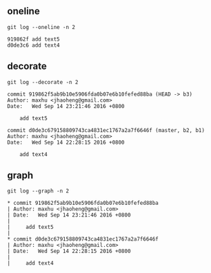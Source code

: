 ## oneline

`git log --oneline -n 2`

```
919862f add text5
d0de3c6 add text4
```

## decorate

`git log --decorate -n 2`

```
commit 919862f5ab9b10e5906fda0b07e6b10fefed88ba (HEAD -> b3)
Author: maxhu <jhaoheng@gmail.com>
Date:   Wed Sep 14 23:21:46 2016 +0800

    add text5

commit d0de3c679158809743ca4831ec1767a2a7f6646f (master, b2, b1)
Author: maxhu <jhaoheng@gmail.com>
Date:   Wed Sep 14 22:28:15 2016 +0800

    add text4
```

## graph

`git log --graph -n 2`

```
* commit 919862f5ab9b10e5906fda0b07e6b10fefed88ba
| Author: maxhu <jhaoheng@gmail.com>
| Date:   Wed Sep 14 23:21:46 2016 +0800
| 
|     add text5
|  
* commit d0de3c679158809743ca4831ec1767a2a7f6646f
| Author: maxhu <jhaoheng@gmail.com>
| Date:   Wed Sep 14 22:28:15 2016 +0800
| 
|     add text4
```

